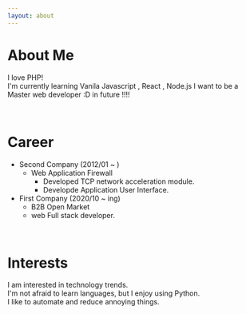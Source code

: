 ```yaml
---
layout: about 
---
```


# About Me
I love PHP!  
I'm currently learning Vanila Javascript , React , Node.js
I want to be a Master web developer :D in future !!!!  

<br/>

# Career
* Second Company (2012/01 ~ )
  * Web Application Firewall
    * Developed TCP network acceleration module.
    * Developde Application User Interface.
* First Company (2020/10 ~ ing)
  * B2B Open Market
  * web Full stack developer.

<br/>

# Interests
I am interested in technology trends.  
I'm not afraid to learn languages, but I enjoy using Python.  
I like to automate and reduce annoying things.  
